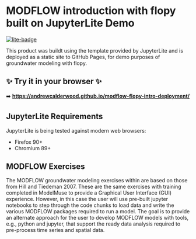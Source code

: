 # MODFLOW introduction with flopy built on JupyterLite Demo

[![lite-badge](https://jupyterlite.rtfd.io/en/latest/_static/badge.svg)](https://jupyterlite.github.io/demo)

This product was buildt using the template provided by JupyterLite and is deployed as a static site to GitHub Pages, for demo purposes of groundwater modeling with flopy.

## ✨ Try it in your browser ✨

➡️ **https://andrewcalderwood.github.io/modflow-flopy-intro-deployment/**

<!-- ignore for now, demo has short gif showing how to search url and basic interaction-->
  <!-- ![github-pages](https://user-images.githubusercontent.com/591645/120649478-18258400-c47d-11eb-80e5-185e52ff2702.gif) -->

## JupyterLite Requirements

JupyterLite is being tested against modern web browsers:

- Firefox 90+
- Chromium 89+

## MODFLOW Exercises 

The MODFLOW groundwater modeling exercises within are based on those from Hill and Tiedeman 2007. These are the same exercises with training completed in ModelMuse to provide a Graphical User Interface (GUI) experience. However, in this case the user will use pre-built jupyter notebooks to step through the code chunks to load data and write the various MODFLOW packages required to run a model. The goal is to provide an alternate approach for the user to develop MODFLOW models with tools, e.g., python and jupyter, that support the ready data analysis required to pre-process time series and spatial data.
